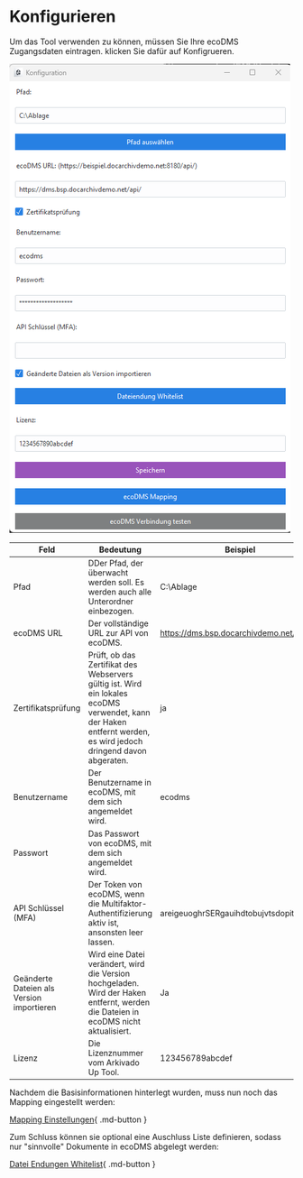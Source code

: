 # Konfigurieren


Um das Tool verwenden zu können, müssen Sie Ihre ecoDMS Zugangsdaten eintragen. 
klicken Sie dafür auf Konfigrueren. 

![Konfig](<../3. Konfiguration/img/Konfig.png>)



| Feld                                      | Bedeutung                                                                                                                                                | Beispiel                                |
| ----------------------------------------- | --------------------------------------------------------------------------------------------------------------------------------------------------------- | --------------------------------------- |
| Pfad                                      | DDer Pfad, der überwacht werden soll. Es werden auch alle Unterordner einbezogen.                                                                      | C:\Ablage                               |
| ecoDMS URL                            | Der vollständige URL zur API von ecoDMS.                                                                                                         | https://dms.bsp.docarchivdemo.net/api/  |
| Zertifikatsprüfung                        | Prüft, ob das Zertifikat des Webservers gültig ist. Wird ein lokales ecoDMS verwendet, kann der Haken entfernt werden, es wird jedoch dringend davon abgeraten. | ja                                      |
| Benutzername                              | Der Benutzername in ecoDMS, mit dem sich angemeldet wird.                                                                                             | ecodms                                  |
| Passwort                                  | Das Passwort von ecoDMS, mit dem sich angemeldet wird.                                                                                          |
| API Schlüssel (MFA)                       | Der Token von ecoDMS, wenn die Multifaktor-Authentifizierung aktiv ist, ansonsten leer lassen.                                               | areigeuoghrSERgauihdtobujvtsdopitbastd= |
|Geänderte Dateien als Version importieren | Wird eine Datei verändert, wird die Version hochgeladen. Wird der Haken entfernt, werden die Dateien in ecoDMS nicht aktualisiert.                           | Ja                                      |
| Lizenz                                    | Die Lizenznummer vom Arkivado Up Tool.                                                                                                                   | 123456789abcdef                         |


Nachdem die Basisinformationen hinterlegt wurden, muss nun noch das Mapping eingestellt werden:

[Mapping Einstellungen](005config_mapping.md){ .md-button }


Zum Schluss können sie optional eine Auschluss Liste definieren, sodass nur "sinnvolle" Dokumente in ecoDMS abgelegt werden:

[Datei Endungen Whitelist](006config_whitelist){ .md-button }
